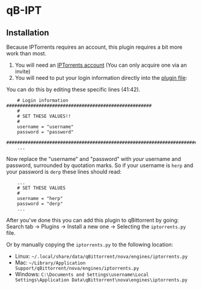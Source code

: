 qB-IPT
======

Installation
------------

Because IPTorrents requires an account, this plugin requires a bit more work than most.

1. You will need an [IPTorrents account](https://iptorrents.com) (You can only acquire one via an invite)
2. You will need to put your login information directly into the [plugin file](iptorrents.py):

You can do this by editing these specific lines (41:42).

```
    # Login information ######################################################
    #
    # SET THESE VALUES!!
    #
    username = "username"
    password = "password"
    ##########################################################################
    ...
```

Now replace the "username" and "password" with *your* username and password, surrounded by quotation marks.
So if your username is `herp` and your password is `derp` these lines should read:

```
    ...
    # SET THESE VALUES
    #
    username = "herp"
    password = "derp"
    ...
```

After you've done this you can add this plugin to qBittorrent by going:
 Search tab -> Plugins -> Install a new one -> Selecting the `iptorrents.py` file.

Or by manually copying the `iptorrents.py` to the following location:
  * Linux: `~/.local/share/data/qBittorrent/nova/engines/iptorrents.py`
  * Mac: `~/Library/Application Support/qBittorrent/nova/engines/iptorrents.py`
  * Windows: `C:\Documents and Settings\username\Local Settings\Application Data\qBittorrent\nova\engines\iptorrents.py`
